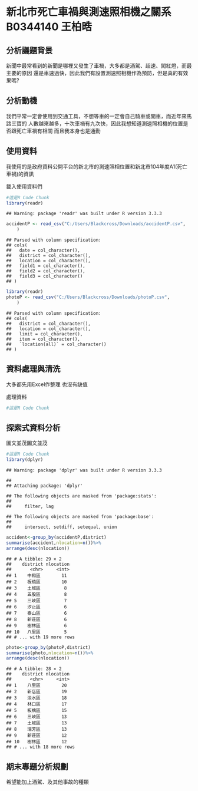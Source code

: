 新北市死亡車禍與測速照相機之關系 B0344140 王柏晧
================

分析議題背景
------------

新聞中最常看到的新聞是哪裡又發生了車禍，大多都是酒駕、超速、闖紅燈，而最主要的原因 還是車速過快，因此我們有設置測速照相機作為預防，但是真的有效果嗎?

分析動機
--------

我們平常一定會使用到交通工具，不想等車的一定會自己騎車或開車，而近年來馬路三寶的 人數越來越多，十次車禍有九次快，因此我想知道測速照相機的位置是否跟死亡車禍有相關 而且我本身也是通勤

使用資料
--------

我使用的是政府資料公開平台的新北市的測速照相位置和新北市104年度A1(死亡車禍)的資訊

載入使用資料們

``` r
#這是R Code Chunk
library(readr)
```

    ## Warning: package 'readr' was built under R version 3.3.3

``` r
accidentP <- read_csv("C:/Users/Blackcross/Downloads/accidentP.csv", 
    )
```

    ## Parsed with column specification:
    ## cols(
    ##   date = col_character(),
    ##   district = col_character(),
    ##   location = col_character(),
    ##   field1 = col_character(),
    ##   field2 = col_character(),
    ##   field3 = col_character()
    ## )

``` r
library(readr)
photoP <- read_csv("C:/Users/Blackcross/Downloads/photoP.csv", 
    )
```

    ## Parsed with column specification:
    ## cols(
    ##   district = col_character(),
    ##   location = col_character(),
    ##   limit = col_character(),
    ##   item = col_character(),
    ##   `location(all)` = col_character()
    ## )

資料處理與清洗
--------------

大多都先用Excel作整理 也沒有缺值

處理資料

``` r
#這是R Code Chunk
```

探索式資料分析
--------------

圖文並茂圖文並茂

``` r
#這是R Code Chunk
library(dplyr)
```

    ## Warning: package 'dplyr' was built under R version 3.3.3

    ## 
    ## Attaching package: 'dplyr'

    ## The following objects are masked from 'package:stats':
    ## 
    ##     filter, lag

    ## The following objects are masked from 'package:base':
    ## 
    ##     intersect, setdiff, setequal, union

``` r
accident<-group_by(accidentP,district)
summarise(accident,nlocation=n())%>%
arrange(desc(nlocation))
```

    ## # A tibble: 29 × 2
    ##    district nlocation
    ##       <chr>     <int>
    ## 1    中和區        11
    ## 2    板橋區        10
    ## 3    土城區         8
    ## 4    五股區         8
    ## 5    三峽區         7
    ## 6    汐止區         6
    ## 7    泰山區         6
    ## 8    新莊區         6
    ## 9    樹林區         6
    ## 10   八里區         5
    ## # ... with 19 more rows

``` r
photo<-group_by(photoP,district)
summarise(photo,nlocation=n())%>%
arrange(desc(nlocation))
```

    ## # A tibble: 28 × 2
    ##    district nlocation
    ##       <chr>     <int>
    ## 1    八里區        20
    ## 2    新店區        19
    ## 3    淡水區        18
    ## 4    林口區        17
    ## 5    板橋區        15
    ## 6    三峽區        13
    ## 7    土城區        13
    ## 8    瑞芳區        13
    ## 9    新莊區        12
    ## 10   樹林區        12
    ## # ... with 18 more rows

期末專題分析規劃
----------------

希望能加上酒駕、及其他事故的種類
